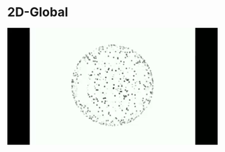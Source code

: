 # 2D-Global
![](https://github.com/SomaSan2005/2D-Global/blob/main/a6d0664b-bde9-4120-beb5-2652486f75f4.gif)
